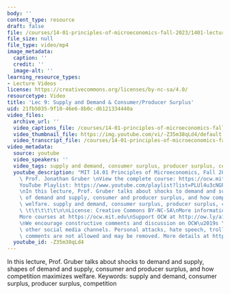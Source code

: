 ```yaml
---
body: ''
content_type: resource
draft: false
file: /courses/14-01-principles-of-microeconomics-fall-2023/1401-lecture09-2023oct04_360p_16_9.mp4
file_size: null
file_type: video/mp4
image_metadata:
  caption: ''
  credit: ''
  image-alt: ''
learning_resource_types:
- Lecture Videos
license: https://creativecommons.org/licenses/by-nc-sa/4.0/
resourcetype: Video
title: 'Lec 9: Supply and Demand & Consumer/Producer Surplus'
uid: 21fb5035-9f10-46e6-8b0c-d6121334440a
video_files:
  archive_url: ''
  video_captions_file: /courses/14-01-principles-of-microeconomics-fall-2023/1FpshsWObLbHaOCGWL32kg0JTpH-B8q7x_transcript.webvtt
  video_thumbnail_file: https://img.youtube.com/vi/-Z35m38qLd4/default.jpg
  video_transcript_file: /courses/14-01-principles-of-microeconomics-fall-2023/1FpshsWObLbHaOCGWL32kg0JTpH-B8q7x_transcript.pdf
video_metadata:
  source: youtube
  video_speakers: ''
  video_tags: supply and demand, consumer surplus, producer surplus, competition
  youtube_description: "MIT 14.01 Principles of Microeconomics, Fall 2023 \nInstructor:\
    \ Prof. Jonathan Gruber \nView the complete course: https://ocw.mit.edu/14-01F23\n\
    YouTube Playlist: https://www.youtube.com/playlist?list=PLUl4u3cNGP60V7HxLYRaJMbFzP77bzEjb\n\
    \nIn this lecture, Prof. Gruber talks about shocks to demand and supply, shapes\
    \ of demand and supply, consumer and producer surplus, and how competition maximizes\
    \ welfare. supply and demand, consumer surplus, producer surplus, competition\
    \ \t\t\t\t\t\n\nLicense: Creative Commons BY-NC-SA\nMore information at https://ocw.mit.edu/terms\n\
    More courses at https://ocw.mit.edu\nSupport OCW at http://ow.ly/a1If50zVRlQ\n\
    \nWe encourage constructive comments and discussion on OCW\u2019s YouTube and\
    \ other social media channels. Personal attacks, hate speech, trolling, and inappropriate\
    \ comments are not allowed and may be removed. More details at https://ocw.mit.edu/comments."
  youtube_id: -Z35m38qLd4
---
```

In this lecture, Prof. Gruber talks about shocks to demand and supply, shapes of demand and supply, consumer and producer surplus, and how competition maximizes welfare. Keywords: supply and demand, consumer surplus, producer surplus, competition